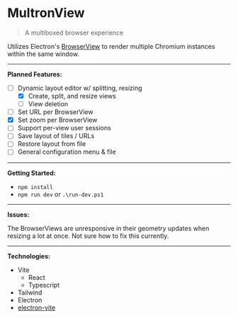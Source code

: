 



# MultronView

> A multiboxed browser experience

Utilizes Electron's [BrowserView](https://www.electronjs.org/docs/latest/api/browser-view) to render multiple Chromium instances within the same window.

---

**Planned Features:**

 - [ ] Dynamic layout editor w/ splitting, resizing 
	 - [x] Create, split, and resize views
	 - [ ] View deletion
 - [ ] Set URL per BrowserView
 - [x] Set zoom per BrowserView
 - [ ] Support per-view user sessions
 - [ ] Save layout of tiles / URLs
 - [ ] Restore layout from file
 - [ ] General configuration menu & file

---

**Getting Started:**

- `npm install`
- `npm run dev` or `.\run-dev.ps1`

---

**Issues:**

The BrowserViews are unresponsive in their geometry updates when resizing a lot at once. Not sure how to fix this currently.

---

**Technologies:**

- Vite
	- React
	- Typescript
- Tailwind
- Electron
- [electron-vite](https://electron-vite.org/)
